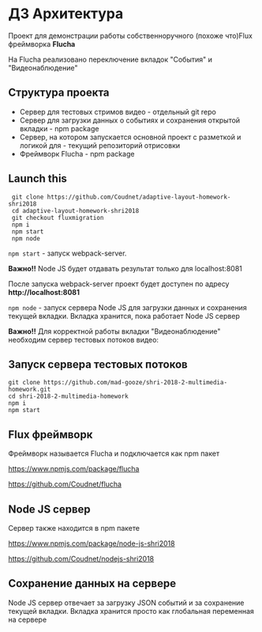 # ДЗ Архитектура
Проект для демонстрации работы собственноручного (похоже что)Flux фреймворка **Flucha**

На Flucha реализовано переключение вкладок "События" и "Видеонаблюдение"
## Структура проекта
 - Сервер для тестовых стримов видео - отдельный git repo
 - Сервер для загрузки данных о событиях и сохранения открытой вкладки - npm package
 - Сервер, на котором запускается основной проект с разметкой и логикой для - текущий репозиторий
 отрисовки
 - Фреймворк Flucha - npm package

## Launch this
 ```shell
  git clone https://github.com/Coudnet/adaptive-layout-homework-shri2018
  cd adaptive-layout-homework-shri2018
  git checkout fluxmigration
  npm i
  npm start
  npm node
```
``npm start`` - запуск webpack-server. 

**Важно!!** Node JS будет
отдавать результат только для localhost:8081 

После запуска webpack-server проект будет доступен по адресу **http://localhost:8081**

``npm node`` - запуск сервера Node JS для загрузки данных и сохранения
текущей вкладки. Вкладка хранится, пока работает Node JS сервер

**Важно!!** Для корректной работы вкладки "Видеонаблюдение" необходим сервер тестовых потоков видео:
## Запуск сервера тестовых потоков
```shell
git clone https://github.com/mad-gooze/shri-2018-2-multimedia-homework.git
cd shri-2018-2-multimedia-homework
npm i
npm start
```
 
## Flux фреймворк
Фреймворк называется Flucha  и подключается как npm пакет

https://www.npmjs.com/package/flucha

https://github.com/Coudnet/flucha

## Node JS сервер
Сервер также находится в npm пакете

https://www.npmjs.com/package/node-js-shri2018

https://github.com/Coudnet/nodejs-shri2018

## Сохранение данных на сервере

Node JS сервер отвечает за загрузку JSON событий и за сохранение текущей вкладки.
Вкладка хранится просто как глобальная переменная на сервере